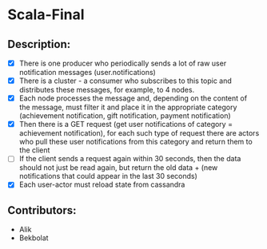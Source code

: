 # Scala-Final
## Description:
- [x] There is one producer who periodically sends a lot of raw user notification messages (user.notifications)
- [x] There is a cluster - a consumer who subscribes to this topic and distributes these messages, for example, to 4 nodes.
- [x] Each node processes the message and, depending on the content of the message, must filter it and place it in the appropriate category (achievement notification, gift notification, payment notification)
- [x] Then there is a GET request (get user notifications of category = achievement notification), for each such type of request there are actors who pull these user notifications from this category and return them to the client
- [ ] If the client sends a request again within 30 seconds, then the data should not just be read again, but return the old data + (new notifications that could appear in the last 30 seconds)
- [x] Each user-actor must reload state from cassandra
## Contributors:
* Alik
* Bekbolat
